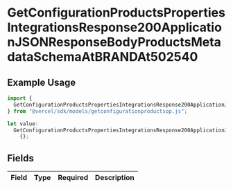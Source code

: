 # GetConfigurationProductsPropertiesIntegrationsResponse200ApplicationJSONResponseBodyProductsMetadataSchemaAtBRANDAt502540

## Example Usage

```typescript
import {
  GetConfigurationProductsPropertiesIntegrationsResponse200ApplicationJSONResponseBodyProductsMetadataSchemaAtBRANDAt502540,
} from "@vercel/sdk/models/getconfigurationproductsop.js";

let value:
  GetConfigurationProductsPropertiesIntegrationsResponse200ApplicationJSONResponseBodyProductsMetadataSchemaAtBRANDAt502540 =
    {};
```

## Fields

| Field       | Type        | Required    | Description |
| ----------- | ----------- | ----------- | ----------- |